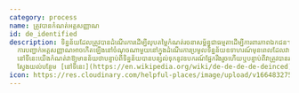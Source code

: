 ```yaml
---
category: process
name: ត្រូវបានកំណត់អត្តសញ្ញាណ
id: de_identified
description: ទិន្នន័យដែលត្រូវបានដំណើរការដើម្បីលុបតម្លៃកំណត់រចនាសម្ព័ន្ធជាធម្មតាដើម្បីការពារភាពឯកជន។
  ការបញ្ជាក់អត្តសញ្ញាណអាចកើតឡើងនៅចំណុចណាមួយនៅក្នុងដំណើរការប្រមូលទិន្នន័យឧទាហរណ៍មុនពេលដែលវាត្រូវបានរក្សាទុកនៅក្នុងឃ្លាំងទិន្នន័យឬមុនពេលដែលវាត្រូវបានបោះពុម្ពផ្សាយ។
  នៅទីនេះយើងកំណត់វាឱ្យមានន័យថាបន្ទាប់ពីទិន្នន័យបានបន្សល់ទុកនូវឧបករណ៍ផ្នែករឹងរួចហើយឬបន្ទាប់ពីវាត្រូវបានរក្សាទុកនៅក្នុងឃ្លាំងទិន្នន័យ។
  ស្វែងយល់បន្ថែម [នៅទីនេះ](https://en.wikipedia.org/wiki/de-de-de-de-deinced)
icon: https://res.cloudinary.com/helpful-places/image/upload/v1664832751/dtpr-icons/process/deidentified_sfq92y.svg
---
```

